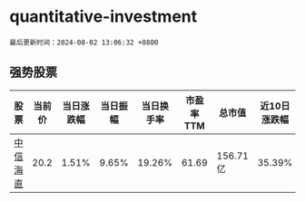 # quantitative-investment

`最后更新时间：2024-08-02 13:06:32 +0800`

## 强势股票

|股票|当前价|当日涨跌幅|当日振幅|当日换手率|市盈率TTM|总市值|近10日涨跌幅|
|----|----|----|----|----|----|----|----|
|[中信海直](https://xueqiu.com/S/SZ000099)|20.2|1.51%|9.65%|19.26%|61.69|156.71亿|35.39%|
